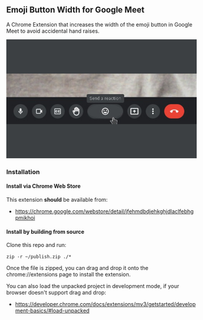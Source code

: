 ## Emoji Button Width for Google Meet

A Chrome Extension that increases the width of the emoji button in Google Meet 
to avoid accidental hand raises.

![](images/Screenshot.jpeg)

### Installation

#### Install via Chrome Web Store
This extension **should** be available from:
- https://chrome.google.com/webstore/detail/jfehmdbdjehkghjdlaclfebhgpmikhoi

#### Install by building from source
Clone this repo and run:
```shell
zip -r ~/publish.zip ./*
```

Once the file is zipped, you can drag and drop it onto the chrome://extensions 
page to install the extension.

You can also load the unpacked project in development mode, if your browser 
doesn't support drag and drop:
- https://developer.chrome.com/docs/extensions/mv3/getstarted/development-basics/#load-unpacked
